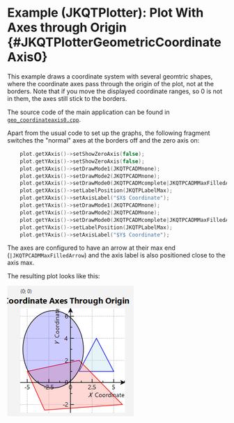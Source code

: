 # Example (JKQTPlotter): Plot With Axes through Origin {#JKQTPlotterGeometricCoordinateAxis0}

This example draws a coordinate system with several geomtric shapes, where the coordinate axes pass through the origin of the plot, not at the borders. Note that if you move the displayed coordinate ranges, so 0 is not in them, the axes still stick to the borders.

The source code of the main application can be found in  [`geo_coordinateaxis0.cpp`](https://github.com/jkriege2/JKQtPlotter/tree/master/examples/geo_coordinateaxis0/geo_coordinateaxis0.cpp).

Apart from the usual code to set up the graphs, the following fragment switches the "normal" axes at the borders off and the zero axis on:
```.cpp
    plot.getXAxis()->setShowZeroAxis(false);
    plot.getYAxis()->setShowZeroAxis(false);
    plot.getXAxis()->setDrawMode1(JKQTPCADMnone);
    plot.getXAxis()->setDrawMode2(JKQTPCADMnone);
    plot.getXAxis()->setDrawMode0(JKQTPCADMcomplete|JKQTPCADMMaxFilledArrow);
    plot.getXAxis()->setLabelPosition(JKQTPLabelMax);
    plot.getXAxis()->setAxisLabel("$X$ Coordinate");
    plot.getYAxis()->setDrawMode1(JKQTPCADMnone);
    plot.getYAxis()->setDrawMode2(JKQTPCADMnone);
    plot.getYAxis()->setDrawMode0(JKQTPCADMcomplete|JKQTPCADMMaxFilledArrow);
    plot.getYAxis()->setLabelPosition(JKQTPLabelMax);
    plot.getYAxis()->setAxisLabel("$Y$ Coordinate");
```
The axes are configured to have an arrow at their max end (`|JKQTPCADMMaxFilledArrow`) and the axis label is also positioned close to the axis max.

The resulting plot looks like this:

![geo_coordinateaxis0](https://raw.githubusercontent.com/jkriege2/JKQtPlotter/master/screenshots/geo_coordinateaxis0.png)
